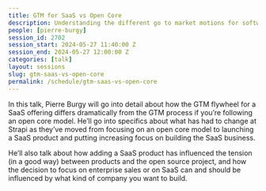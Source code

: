 ```yaml
---
title: GTM for SaaS vs Open Core
description: Understanding the different go to market motions for software as a service versus Open Core.
people: [pierre-burgy]
session_id: 2702
session_start: 2024-05-27 11:40:00 Z
session_end: 2024-05-27 12:00:00 Z
categories: [talk]
layout: sessions
slug: gtm-saas-vs-open-core
permalink: /schedule/gtm-saas-vs-open-core
---
```


In this talk, Pierre Burgy will go into detail about how the GTM flywheel for a SaaS offering differs dramatically 
from the GTM process if you’re following an open core model. He’ll go into specifics about what has had to change 
at Strapi as they’ve moved from focusing on an open core model to launching a SaaS product and putting increasing 
focus on building the SaaS business. 

He’ll also talk about how adding a SaaS product has influenced the tension 
(in a good way) between products and the open source project, and how the decision to focus on enterprise sales 
or on SaaS can and should be influenced by what kind of company you want to build. 
